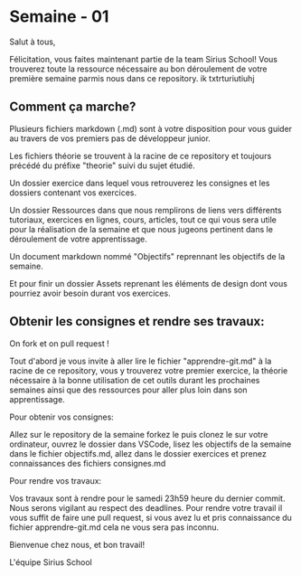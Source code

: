# Semaine - 01

Salut à tous,

Félicitation, vous faites maintenant partie de la team Sirius School!
Vous trouverez toute la ressource nécessaire au bon déroulement de votre première semaine parmis nous dans ce repository. ik txtrturiutiuhj

## Comment ça marche?

Plusieurs fichiers markdown (.md) sont à votre disposition pour vous guider au travers de vos premiers pas de développeur junior.

Les fichiers théorie se trouvent à la racine de ce repository et toujours précédé du préfixe "theorie" suivi du sujet étudié.

Un dossier exercice dans lequel vous retrouverez les consignes et les dossiers contenant vos exercices.

Un dossier Ressources dans que nous remplirons de liens vers différents tutoriaux, exercices en lignes, cours, articles, tout ce qui vous sera utile pour la réalisation de la semaine et que nous jugeons pertinent dans le déroulement de votre apprentissage.

Un document markdown nommé "Objectifs" reprennant les objectifs de la semaine.

Et pour finir un dossier Assets reprenant les éléments de design dont vous pourriez avoir besoin durant vos exercices.

## Obtenir les consignes et rendre ses travaux:

On fork et on pull request !

Tout d'abord je vous invite à aller lire le fichier "apprendre-git.md" à la racine de ce repository, vous y trouverez votre premier exercice, la théorie nécessaire à la bonne utilisation de cet outils durant les prochaines semaines ainsi que des ressources pour aller plus loin dans son apprentissage.

Pour obtenir vos consignes:

Allez sur le repository de la semaine forkez le puis clonez le sur votre ordinateur, ouvrez le dossier dans VSCode, lisez les objectifs de la semaine dans le fichier objectifs.md, allez dans le dossier exercices et prenez connaissances des fichiers consignes.md

Pour rendre vos travaux:

Vos travaux sont à rendre pour le samedi 23h59 heure du dernier commit.
Nous serons vigilant au respect des deadlines.
Pour rendre votre travail il vous suffit de faire une pull request, si vous avez lu et pris connaissance du fichier apprendre-git.md cela ne vous sera pas inconnu.

Bienvenue chez nous, et bon travail!

L'équipe Sirius School
